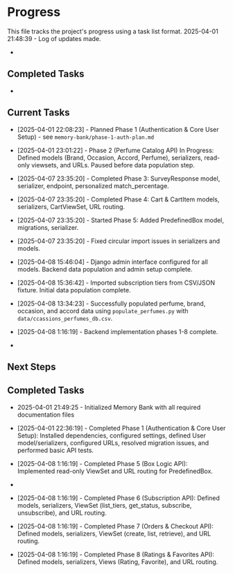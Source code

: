# Progress

This file tracks the project's progress using a task list format.
2025-04-01 21:48:39 - Log of updates made.

*

## Completed Tasks

*

## Current Tasks

* [2025-04-01 22:08:23] - Planned Phase 1 (Authentication & Core User Setup) - see `memory-bank/phase-1-auth-plan.md`
* [2025-04-01 23:01:22] - Phase 2 (Perfume Catalog API) In Progress: Defined models (Brand, Occasion, Accord, Perfume), serializers, read-only viewsets, and URLs. Paused before data population step.

* [2025-04-07 23:35:20] - Completed Phase 3: SurveyResponse model, serializer, endpoint, personalized match_percentage.
* [2025-04-07 23:35:20] - Completed Phase 4: Cart & CartItem models, serializers, CartViewSet, URL routing.
* [2025-04-07 23:35:20] - Started Phase 5: Added PredefinedBox model, migrations, serializer.
* [2025-04-07 23:35:20] - Fixed circular import issues in serializers and models.

* [2025-04-08 15:46:04] - Django admin interface configured for all models. Backend data population and admin setup complete.
* [2025-04-08 15:36:42] - Imported subscription tiers from CSV/JSON fixture. Initial data population complete.
* [2025-04-08 13:34:23] - Successfully populated perfume, brand, occasion, and accord data using `populate_perfumes.py` with `data/ccassions_perfumes_db.csv`.
* [2025-04-08 1:16:19] - Backend implementation phases 1-8 complete.
*

## Next Steps

## Completed Tasks
* 2025-04-01 21:49:25 - Initialized Memory Bank with all required documentation files

* [2025-04-01 22:36:19] - Completed Phase 1 (Authentication & Core User Setup): Installed dependencies, configured settings, defined User model/serializers, configured URLs, resolved migration issues, and performed basic API tests.
* [2025-04-08 1:16:19] - Completed Phase 5 (Box Logic API): Implemented read-only ViewSet and URL routing for PredefinedBox.
*
* [2025-04-08 1:16:19] - Completed Phase 6 (Subscription API): Defined models, serializers, ViewSet (list_tiers, get_status, subscribe, unsubscribe), and URL routing.
* [2025-04-08 1:16:19] - Completed Phase 7 (Orders & Checkout API): Defined models, serializers, ViewSet (create, list, retrieve), and URL routing.
* [2025-04-08 1:16:19] - Completed Phase 8 (Ratings & Favorites API): Defined models, serializers, Views (Rating, Favorite), and URL routing.